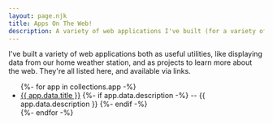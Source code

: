```yaml
---
layout: page.njk
title: Apps On The Web!
description: A variety of web applications I've built (for a variety of reasons)
---
```

I've built a variety of web applications both as useful utilities, like displaying data from our home weather station, and as projects to learn more about the web.  They're all listed here, and available via links.

<ul>
{%- for app in collections.app -%}
  <li>
  	<a href="{{ app.url }}">{{ app.data.title }}</a> 
  	{%- if app.data.description -%} -- {{ app.data.description }} {%- endif -%}
  </li>
{%- endfor -%}
</ul>